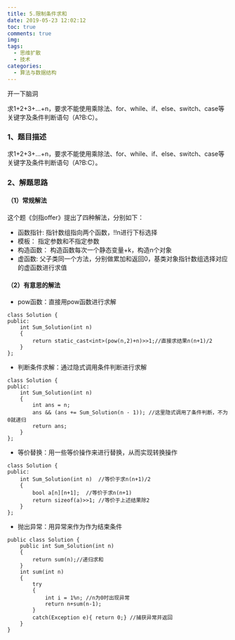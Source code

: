 ```yaml
---
title: 5.限制条件求和    
date: 2019-05-23 12:02:12    
toc: true   
comments: true    
img:       
tags:   
  - 思维扩散
  - 技术    
categories:    
  - 算法与数据结构
---
```

开一下脑洞 

求1+2+3+...+n，要求不能使用乘除法、for、while、if、else、switch、case等关键字及条件判断语句（A?B:C）。
<!--more-->

### 1、题目描述   
求1+2+3+...+n，要求不能使用乘除法、for、while、if、else、switch、case等关键字及条件判断语句（A?B:C）。

### 2、解题思路
#### （1）常规解法
这个题《剑指offer》提出了四种解法，分别如下：
* 函数指针: 指针数组指向两个函数，!!n进行下标选择      
* 模板： 指定参数和不指定参数
* 构造函数： 构造函数每次一个静态变量+k，构造n个对象
* 虚函数: 父子类同一个方法，分别做累加和返回0，基类对象指针数组选择对应的虚函数进行求值

#### （2）有意思的解法
* pow函数：直接用pow函数进行求解
```
class Solution {
public:
    int Sum_Solution(int n) 
    {
        return static_cast<int>(pow(n,2)+n)>>1;//直接求结果n(n+1)/2
    }
};
```

* 判断条件求解：通过隐式调用条件判断进行求解
```
class Solution {
public:
    int Sum_Solution(int n) 
    {
        int ans = n;
        ans && (ans += Sum_Solution(n - 1)); //这里隐式调用了条件判断，不为0就递归
        return ans;
    }
};
```
* 等价替换：用一些等价操作来进行替换，从而实现转换操作
```
class Solution {
public:
    int Sum_Solution(int n)  //等价于求n(n+1)/2 
    {
        bool a[n][n+1];  //等价于求n(n+1)
        return sizeof(a)>>1; //等价于上述结果除2
    }
};
```

* 抛出异常：用异常来作为作为结束条件

```
public class Solution {
    public int Sum_Solution(int n) 
    {
        return sum(n);//递归求和
    }
    int sum(int n)
    {
        try
        {
            int i = 1%n; //n为0时出现异常
            return n+sum(n-1);
        }
        catch(Exception e){ return 0;} //捕获异常并返回
    }
}
```

